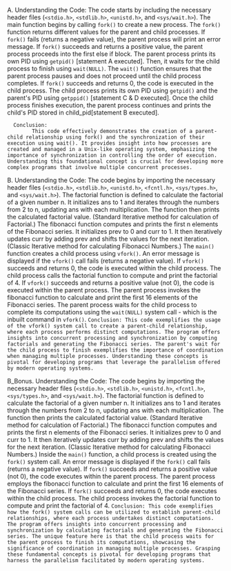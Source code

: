 A.
      Understanding the Code:
            The code starts by including the necessary header files (`<stdio.h>`, `<stdlib.h>`, `<unistd.h>`, and `<sys/wait.h>`).
            The main function begins by calling `fork()` to create a new process. The `fork()` function returns different values for the parent and child processes.
            If `fork()` fails (returns a negative value), the parent process will print an error message.
            If `fork()` succeeds and returns a positive value, the parent process proceeds into the first else if block. The parent process prints its own PID using `getpid()` [statement A executed]. Then, it waits for the child process to finish using `wait(NULL)`. The `wait()` function ensures that the parent process pauses and does not proceed until the child process completes.
            If `fork()` succeeds and returns 0, the code is executed in the child process. The child process prints its own PID using `getpid()` and the parent's PID using `getppid()` [statement C & D executed].
            Once the child process finishes execution, the parent process continues and prints the child's PID stored in child_pid[statement B executed].
      
      Conclusion:
            This code effectively demonstrates the creation of a parent-child relationship using fork() and the synchronization of their execution using wait(). It provides insight into how processes are created and managed in a Unix-like operating system, emphasizing the importance of synchronization in controlling the order of execution. Understanding this foundational concept is crucial for developing more complex programs that involve multiple concurrent processes.




B.
      Understanding the Code:
            The code begins by importing the necessary header files (`<stdio.h>`, `<stdlib.h>`, `<unistd.h>`, `<fcntl.h>`, `<sys/types.h>`, and `<sys/wait.h>`).
            The factorial function is defined to calculate the factorial of a given number n. It initializes ans to 1 and iterates through the numbers from 2 to n, updating ans with each multiplication. The function then prints the calculated factorial value. (Standard Iterative method for calculation of Factorial.)
            The fibonacci function computes and prints the first n elements of the Fibonacci series. It initializes prev to 0 and curr to 1. It then iteratively updates curr by adding prev and shifts the values for the next iteration. (Classic Iterative method for calculating Fibonacci Numbers.)
            The `main()` function creates a child process using `vfork()`. An error message is displayed if the `vfork()` call fails (returns a negative value).
            If `vfork()` succeeds and returns 0, the code is executed within the child process. The child process calls the factorial function to compute and print the factorial of 4.
            If `vfork()` succeeds and returns a positive value (not 0), the code is executed within the parent process. The parent process invokes the fibonacci function to calculate and print the first 16 elements of the Fibonacci series.
            The parent process waits for the child process to complete its computations using the `wait(NULL)` system call - which is the inbuilt command in `vfork()`.
      ``Conclusion:
            This code exemplifies the usage of the vfork() system call to create a parent-child relationship, where each process performs distinct computations. The program offers insights into concurrent processing and synchronization by computing factorials and generating the Fibonacci series. The parent's wait for the child process to finish exemplifies the importance of coordination when managing multiple processes. Understanding these concepts is pivotal for developing programs that leverage the parallelism offered by modern operating systems.``




B_Bonus.
      Understanding the Code:
            The code begins by importing the necessary header files (`<stdio.h>`, `<stdlib.h>`, `<unistd.h>`, `<fcntl.h>`, `<sys/types.h>`, and `<sys/wait.h>`).
            The factorial function is defined to calculate the factorial of a given number n. It initializes ans to 1 and iterates through the numbers from 2 to n, updating ans with each multiplication. The function then prints the calculated factorial value. (Standard Iterative method for calculation of Factorial.)
            The fibonacci function computes and prints the first n elements of the Fibonacci series. It initializes prev to 0 and curr to 1. It then iteratively updates curr by adding prev and shifts the values for the next iteration. (Classic Iterative method for calculating Fibonacci Numbers.)
            Inside the `main()` function, a child process is created using the `fork()` system call. An error message is displayed if the `fork()` call fails (returns a negative value).
            If `fork()` succeeds and returns a positive value (not 0), the code executes within the parent process. The parent process employs the fibonacci function to calculate and print the first 16 elements of the Fibonacci series.
            If `fork()` succeeds and returns 0, the code executes within the child process. The child process invokes the factorial function to compute and print the factorial of 4.
      ``Conclusion:
            This code exemplifies how the fork() system calls can be utilized to establish parent-child relationships, where each process undertakes distinct computations. The program offers insights into concurrent processing and synchronization by calculating factorials and generating the Fibonacci series. The unique feature here is that the child process waits for the parent process to finish its computations, showcasing the significance of coordination in managing multiple processes. Grasping these fundamental concepts is pivotal for developing programs that harness the parallelism facilitated by modern operating systems.``

